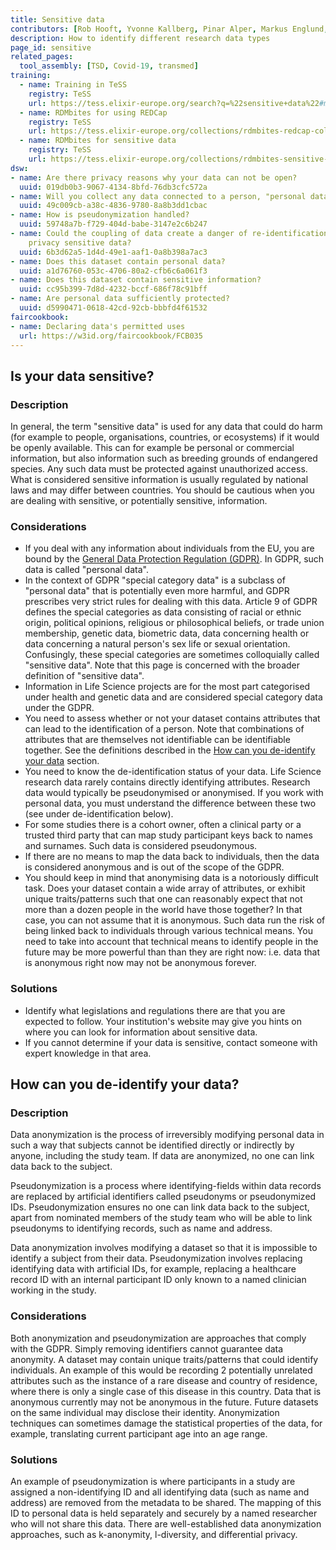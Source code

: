 ```yaml
---
title: Sensitive data
contributors: [Rob Hooft, Yvonne Kallberg, Pinar Alper, Markus Englund, Thanasis Vergoulis, Robert Andrews]
description: How to identify different research data types
page_id: sensitive
related_pages: 
  tool_assembly: [TSD, Covid-19, transmed]
training:
  - name: Training in TeSS
    registry: TeSS
    url: https://tess.elixir-europe.org/search?q=%22sensitive+data%22#materials
  - name: RDMbites for using REDCap
    registry: TeSS
    url: https://tess.elixir-europe.org/collections/rdmbites-redcap-collection
  - name: RDMbites for sensitive data
    registry: TeSS
    url: https://tess.elixir-europe.org/collections/rdmbites-sensitive-data-collection
dsw:
- name: Are there privacy reasons why your data can not be open?
  uuid: 019db0b3-9067-4134-8bfd-76db3cfc572a
- name: Will you collect any data connected to a person, "personal data"?
  uuid: 49c009cb-a38c-4836-9780-8a8b3dd1cbac
- name: How is pseudonymization handled?
  uuid: 59748a7b-f729-404d-babe-3147e2c6b247
- name: Could the coupling of data create a danger of re-identification of anonymized
    privacy sensitive data?
  uuid: 6b3d62a5-1d4d-49e1-aaf1-0a8b398a7ac3
- name: Does this dataset contain personal data?
  uuid: a1d76760-053c-4706-80a2-cfb6c6a061f3
- name: Does this dataset contain sensitive information?
  uuid: cc95b399-7d8d-4232-bccf-686f78c91bff
- name: Are personal data sufficiently protected?
  uuid: d5990471-0618-42cd-92cb-bbbfd4f61532
faircookbook:
- name: Declaring data's permitted uses
  url: https://w3id.org/faircookbook/FCB035
---
```


## Is your data sensitive?

### Description

In general, the term "sensitive data" is used for any data that could do harm (for example to people, organisations, countries, or ecosystems) if it would be openly available. 
This can for example be personal or commercial information, but also information such as breeding grounds of endangered species. 
Any such data must be protected against unauthorized access.
What is considered sensitive information is usually regulated by national laws and may differ between countries. You should be cautious when you are dealing with sensitive, or potentially sensitive, information.


### Considerations

* If you deal with any information about individuals from the EU, you are bound by the [General Data Protection Regulation (GDPR)](https://gdpr.eu/what-is-gdpr/). In GDPR, such data is called "personal data".
* In the context of GDPR "special category data" is a subclass of "personal data" that is potentially even more harmful, and GDPR prescribes very strict rules for dealing with this data. Article 9 of GDPR defines the special categories as data consisting of racial or ethnic origin, political opinions, religious or philosophical beliefs, or trade union membership, genetic data, biometric data, data concerning health or data concerning a natural person's sex life or sexual orientation. Confusingly, these special categories are sometimes colloquially called "sensitive data". Note that this page is concerned with the broader definition of "sensitive data".
* Information in Life Science projects are for the most part categorised under health and genetic data and are considered special category data under the GDPR.
* You need to assess whether or not your dataset contains attributes that can lead to the identification of a person. Note that combinations of attributes that are themselves not identifiable can be identifiable together. See the definitions described in the [How can you de-identify your data](#how-can-you-de-identify-your-data) section.
* You need to know the de-identification status of your data. Life Science research data rarely contains directly identifying attributes. Research data would typically be pseudonymised or anonymised. If you work with personal data, you must understand the difference between these two (see under de-identification below).
* For some studies there is a cohort owner, often a clinical party or a trusted third party that can map study participant keys back to names and surnames. Such data is considered pseudonymous.
* If there are no means to map the data back to individuals, then the data is considered anonymous and is out of the scope of the GDPR.
* You should keep in mind that anonymising data is a notoriously difficult task. Does your dataset contain a wide array of attributes, or exhibit unique traits/patterns such that one can reasonably expect that not more than a dozen people in the world have those together? In that case, you can not assume that it is anonymous. Such data run the risk of being linked back to individuals through various technical means. You need to take into account that technical means to identify people in the future may be more powerful than than they are right now: i.e. data that is anonymous right now may not be anonymous forever.


### Solutions

* Identify what legislations and regulations there are that you are expected to follow. Your institution's website may give you hints on where you can look for information about sensitive data.
* If you cannot determine if your data is sensitive, contact someone with expert knowledge in that area.


## How can you de-identify your data?

### Description

Data anonymization is the process of irreversibly modifying personal data in such a way that subjects cannot be identified directly or indirectly by anyone, including the study team. If data are anonymized, no one can link data back to the subject.

Pseudonymization is a process where identifying-fields within data records are replaced by artificial identifiers called pseudonyms or pseudonymized IDs. Pseudonymization ensures no one can link data back to the subject, apart from nominated members of the study team who will be able to link pseudonyms to identifying records, such as name and address.

Data anonymization involves modifying a dataset so that it is impossible to identify a subject from their data. Pseudonymization involves replacing identifying data with artificial IDs, for example, replacing a healthcare record ID with an internal participant ID only known to a named clinician working in the study.

### Considerations

Both anonymization and pseudonymization are approaches that comply with the GDPR.
Simply removing identifiers cannot guarantee data anonymity. A dataset may contain unique traits/patterns that could identify individuals. An example of this would be recording 2 potentially unrelated attributes such as the instance of a rare disease and country of residence, where there is only a single case of this disease in this country.
Data that is anonymous currently may not be anonymous in the future. Future datasets on the same individual may disclose their identity.
Anonymization techniques can sometimes damage the statistical properties of the data, for example, translating current participant age into an age range.

### Solutions

An example of pseudonymization is where participants in a study are assigned a non-identifying ID and all identifying data (such as name and address) are removed from the metadata to be shared. The mapping of this ID to personal data is held separately and securely by a named researcher who will not share this data.
There are well-established data anonymization approaches, such as k-anonymity, l-diversity, and differential privacy.

